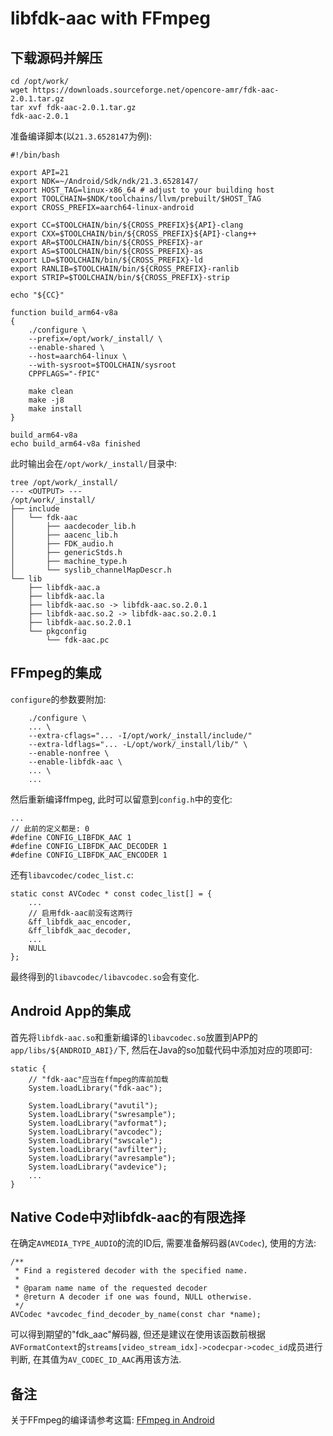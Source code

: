 # libfdk-aac with FFmpeg

## 下载源码并解压
```
cd /opt/work/
wget https://downloads.sourceforge.net/opencore-amr/fdk-aac-2.0.1.tar.gz
tar xvf fdk-aac-2.0.1.tar.gz
fdk-aac-2.0.1
```

准备编译脚本(以`21.3.6528147`为例):
```
#!/bin/bash

export API=21
export NDK=~/Android/Sdk/ndk/21.3.6528147/
export HOST_TAG=linux-x86_64 # adjust to your building host
export TOOLCHAIN=$NDK/toolchains/llvm/prebuilt/$HOST_TAG
export CROSS_PREFIX=aarch64-linux-android

export CC=$TOOLCHAIN/bin/${CROSS_PREFIX}${API}-clang
export CXX=$TOOLCHAIN/bin/${CROSS_PREFIX}${API}-clang++
export AR=$TOOLCHAIN/bin/${CROSS_PREFIX}-ar
export AS=$TOOLCHAIN/bin/${CROSS_PREFIX}-as
export LD=$TOOLCHAIN/bin/${CROSS_PREFIX}-ld
export RANLIB=$TOOLCHAIN/bin/${CROSS_PREFIX}-ranlib
export STRIP=$TOOLCHAIN/bin/${CROSS_PREFIX}-strip

echo "${CC}"

function build_arm64-v8a
{
	./configure \
	--prefix=/opt/work/_install/ \
	--enable-shared \
	--host=aarch64-linux \
	--with-sysroot=$TOOLCHAIN/sysroot
	CPPFLAGS="-fPIC"

    make clean
	make -j8
	make install
}

build_arm64-v8a
echo build_arm64-v8a finished
```

此时输出会在`/opt/work/_install/`目录中:
```
tree /opt/work/_install/
--- <OUTPUT> ---
/opt/work/_install/
├── include
│   └── fdk-aac
│       ├── aacdecoder_lib.h
│       ├── aacenc_lib.h
│       ├── FDK_audio.h
│       ├── genericStds.h
│       ├── machine_type.h
│       └── syslib_channelMapDescr.h
└── lib
    ├── libfdk-aac.a
    ├── libfdk-aac.la
    ├── libfdk-aac.so -> libfdk-aac.so.2.0.1
    ├── libfdk-aac.so.2 -> libfdk-aac.so.2.0.1
    ├── libfdk-aac.so.2.0.1
    └── pkgconfig
        └── fdk-aac.pc
```

## FFmpeg的集成
`configure`的参数要附加:
```
    ./configure \
    ... \
    --extra-cflags="... -I/opt/work/_install/include/"
    --extra-ldflags="... -L/opt/work/_install/lib/" \
    --enable-nonfree \
    --enable-libfdk-aac \
    ... \
    ...
```

然后重新编译ffmpeg, 此时可以留意到`config.h`中的变化:
```
...
// 此前的定义都是: 0
#define CONFIG_LIBFDK_AAC 1
#define CONFIG_LIBFDK_AAC_DECODER 1
#define CONFIG_LIBFDK_AAC_ENCODER 1
```
还有`libavcodec/codec_list.c`:
```
static const AVCodec * const codec_list[] = {
    ...
    // 启用fdk-aac前没有这两行
    &ff_libfdk_aac_encoder,
    &ff_libfdk_aac_decoder,
    ...
    NULL
};
```

最终得到的`libavcodec/libavcodec.so`会有变化.

## Android App的集成
首先将`libfdk-aac.so`和重新编译的`libavcodec.so`放置到APP的`app/libs/${ANDROID_ABI}/`下, 然后在Java的so加载代码中添加对应的项即可:
```
static {
    // "fdk-aac"应当在ffmpeg的库前加载
    System.loadLibrary("fdk-aac");

    System.loadLibrary("avutil");
    System.loadLibrary("swresample");
    System.loadLibrary("avformat");
    System.loadLibrary("avcodec");
    System.loadLibrary("swscale");
    System.loadLibrary("avfilter");
    System.loadLibrary("avresample");
    System.loadLibrary("avdevice");
    ...
}
```

## Native Code中对libfdk-aac的有限选择
在确定`AVMEDIA_TYPE_AUDIO`的流的ID后, 需要准备解码器(`AVCodec`), 使用的方法:
```
/**
 * Find a registered decoder with the specified name.
 *
 * @param name name of the requested decoder
 * @return A decoder if one was found, NULL otherwise.
 */
AVCodec *avcodec_find_decoder_by_name(const char *name);
```
可以得到期望的"fdk_aac"解码器, 但还是建议在使用该函数前根据`AVFormatContext`的`streams[video_stream_idx]->codecpar->codec_id`成员进行判断, 在其值为`AV_CODEC_ID_AAC`再用该方法.

## 备注
关于FFmpeg的编译请参考这篇: [FFmpeg in Android](../ffmpeg/ffmpeg_android.md)